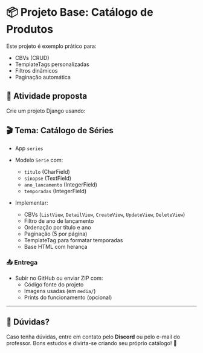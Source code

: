 # 📦 Projeto Base: Catálogo de Produtos

Este projeto é exemplo prático para:

- CBVs (CRUD)
- TemplateTags personalizadas
- Filtros dinâmicos
- Paginação automática

## 🚀 Atividade proposta

Crie um projeto Django usando:

## 🎬 Tema: **Catálogo de Séries**

- App `series`
- Modelo `Serie` com:
  - `titulo` (CharField)
  - `sinopse` (TextField)
  - `ano_lancamento` (IntegerField)
  - `temporadas` (IntegerField)

- Implementar:
  - CBVs (`ListView`, `DetailView`, `CreateView`, `UpdateView`, `DeleteView`)
  - Filtro de ano de lançamento
  - Ordenação por título e ano
  - Paginação (5 por página)
  - TemplateTag para formatar temporadas
  - Base HTML com herança

### 📤 Entrega

- Subir no GitHub ou enviar ZIP com:
  - Código fonte do projeto
  - Imagens usadas (em `media/`)
  - Prints do funcionamento (opcional)

---

## 🤝 **Dúvidas?**

Caso tenha dúvidas, entre em contato pelo **Discord** ou pelo e-mail do professor. Bons estudos e divirta-se criando seu próprio catálogo! 🍿